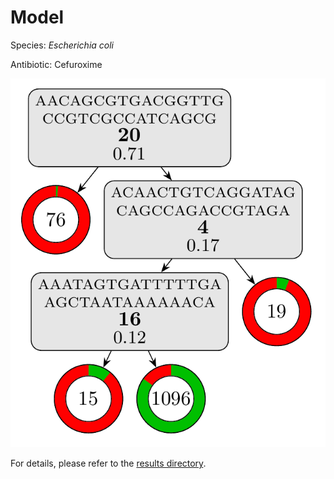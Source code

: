 
# Model

Species: *Escherichia coli*

Antibiotic: Cefuroxime

<a href="./model.pdf"><img src="./model.png" /></a>

For details, please refer to the [results directory](../../../../../results/cart_b/escherichia%20coli/cefuroxime/repeat_9/).

